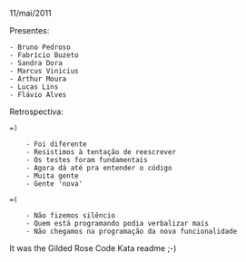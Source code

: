 
11/mai/2011

Presentes:

	- Bruno Pedroso
	- Fabrício Buzeto
	- Sandra Dora
	- Marcus Vinicius
	- Arthur Moura
	- Lucas Lins
	- Flávio Alves

Retrospectiva:

	=)
	
		- Foi diferente
		- Resistimos à tentação de reescrever
		- Os testes foram fundamentais
		- Agora dá até pra entender o código
		- Muita gente
		- Gente 'nova'
		
	=(

		- Não fizemos silêncio
		- Quem está programando podia verbalizar mais
		- Não chegamos na programação da nova funcionalidade



It was the Gilded Rose Code Kata readme ;-)

